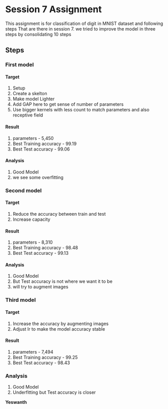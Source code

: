 # Session 7 Assignment

This assignment is for classification of digit in MNIST dataset and following steps That are there in session 7.
we tried to improve the model in three steps by consolidating 10 steps
## Steps

### First model
#### Target
1. Setup
2. Create a skelton
3. Make model Lighter
4. Add GAP here to get sense of number of parameters
5. Use bigger kernels with less count to match parameters and also receptive field

#### Result
1. parameters - 5,450
2. Best Training accuracy - 99.19
3. Best Test accuracy - 99.06

#### Analysis
1. Good Model
2. we see some overfitting

### Second model


#### Target
1. Reduce the accuracy between train and test
2. Increase capacity


#### Result
1. parameters - 8,310
2. Best Training accuracy - 98.48
3. Best Test accuracy - 99.13

#### Analysis
1. Good Model
2. But Test accuracy is not where we want it to be
3. will try to augment images

### Third model

#### Target
1. Increase the accuracy by augmenting images
2. Adjust lr to make the model accuracy stable


#### Result
1. parameters - 7,494
2. Best Training accuracy - 99.25
3. Best Test accuracy - 98.43

### Analysis
1. Good Model
2. Underfitting but Test accuracy is closer




**Yeswanth**

